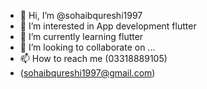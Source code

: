 - 👋 Hi, I’m @sohaibqureshi1997
- 👀 I’m interested in App development flutter
- 🌱 I’m currently learning flutter
- 💞️ I’m looking to collaborate on ...
- 📫 How to reach me (03318889105)
- (sohaibqureshi1997@gmail.com)

<!---
sohaibqureshi1997/sohaibqureshi1997 is a ✨ special ✨ repository because its `README.md` (this file) appears on your GitHub profile.
You can click the Preview link to take a look at your changes.
--->
